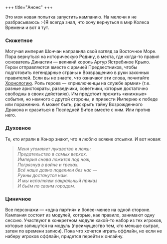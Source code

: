 +++
title="Анонс"
+++

Это моя новая попытка запустить кампанию. На мелочи я не разбрасываюсь :-)Я всегда знал, что хочу вернуться в мир Колеса Времени и вот я тут. 

### Сюжетное

Могучая империя Шончан направила свой взгляд за Восточное Море. Пора вернуться на историческую Родину, в места, где когда-то правил основатель Династии — великий король Артур Ястребиное Крыло. Герои отправляются вместе с армией Предвестников, чтобы подготовить легендарные страны к Возвращению в руки законных правителей. Если вы не знаете, что означают эти слова, почитайте [Хронологию](@/setting/world.md). Роль героев — «приключенцы на службе армии» (т.е. разные аристократы, разведчики, советники, которые достаточно свободны в своих действиях). Им предстоит прожить «книжные» события, но немного с другой стороны, и привести Империю к победе или поражению. А может быть, раскрыть тайну Возрожденного Дракона и сразиться в Последней Битве вместе с ним. Или против него. 

### Духовное

Те, кто играли в Хонор знают, что я люблю всякие отсылки. И вот новая:

>_Меня утомляет лукавство и ложь: <br>
Предательство в самых верхах. <br>
Империя снова ложится под нож, <br>
Погрязнув в войне и грехах. <br>
Всё наше давно поделили без нас — <br>
Руины достанутся нам. <br>
И мы исполняем сакральный приказ <br>
И бьём по своим городам._

### Циничное

Все персонажи — «одна партия» и более-менее на одной стороне. Кампания состоит из модулей, которые, как правило, занимают одну сессию. Участвуют в конкретном модуле какой-то набор из тех игроков, которые запишутся на модуль (преимущество тем, кто меньше сыграл, затем по времени записи). Пока что хочется играть оффлайн, но если не наберу игроков оффлайн, придется перейти к онлайну.